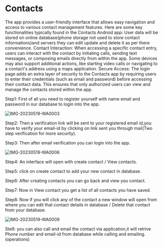 # Contacts
The app provides a user-friendly interface that allows easy navigation and access to various contact management features. Here are some key functionalities typically found in the Contacts Android app:
User data will be stored on online database(phone storage not used to store contact informations)and servers they can edit update and delete it as per there convenience.
Contact Interaction: When accessing a specific contact entry, users can interact with the contact by initiating calls, sending text messages, or composing emails directly from within the app. Some devices may also support additional actions, like starting video calls or navigating to a contact's address using a maps application.
Secure Access: The login page adds an extra layer of security to the Contacts app by requiring users to enter their credentials (such as email and password) before accessing their contact data. This ensures that only authorized users can view and manage the contacts stored within the app.

Step1:
First of all you need to register yourself with name email and password in our database to login into the app.

![IMG-20230519-WA0003](https://github.com/PRINCEKUMAR2025/Contacts/assets/96488489/043bb284-12e3-4420-997f-49d43f978c69)

Step2:
Then a verification link will be sent to your registered email id,you have to verify your email-id by clicking on link sent you through mail(Two step verification for more security).

Step3:
Then after email verification you can login into the app.

![IMG-20230519-WA0006](https://github.com/PRINCEKUMAR2025/Contacts/assets/96488489/80f5f692-6b3c-4fdc-b34b-93a90aa253d2)

Step4:
An interface will open with create contact / View contacts.

Step5:
click on create contact to add your new contact in database.

Step6:
After creating contacts you can go back and view you contact.

Step7:
Now in View contact you get a list of all contacts you have saved.

Step8:
Now if you will click any of the contact a new window will open from where you can edit that contact details in database / Delete that contact from your database.

![IMG-20230519-WA0009](https://github.com/PRINCEKUMAR2025/Contacts/assets/96488489/6cb06117-425c-4a3f-b672-1d009515495e)

Ste9:
you can also call and email the contact via application,it will retrive Phone number and email-id from database while calling and emailing.(operations)





